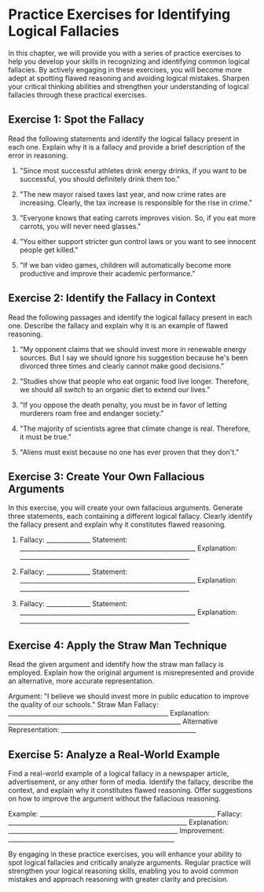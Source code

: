 Practice Exercises for Identifying Logical Fallacies
================================================================

In this chapter, we will provide you with a series of practice exercises to help you develop your skills in recognizing and identifying common logical fallacies. By actively engaging in these exercises, you will become more adept at spotting flawed reasoning and avoiding logical mistakes. Sharpen your critical thinking abilities and strengthen your understanding of logical fallacies through these practical exercises.

Exercise 1: Spot the Fallacy
----------------------------

Read the following statements and identify the logical fallacy present in each one. Explain why it is a fallacy and provide a brief description of the error in reasoning.

1. "Since most successful athletes drink energy drinks, if you want to be successful, you should definitely drink them too."

2. "The new mayor raised taxes last year, and now crime rates are increasing. Clearly, the tax increase is responsible for the rise in crime."

3. "Everyone knows that eating carrots improves vision. So, if you eat more carrots, you will never need glasses."

4. "You either support stricter gun control laws or you want to see innocent people get killed."

5. "If we ban video games, children will automatically become more productive and improve their academic performance."

Exercise 2: Identify the Fallacy in Context
-------------------------------------------

Read the following passages and identify the logical fallacy present in each one. Describe the fallacy and explain why it is an example of flawed reasoning.

1. "My opponent claims that we should invest more in renewable energy sources. But I say we should ignore his suggestion because he's been divorced three times and clearly cannot make good decisions."

2. "Studies show that people who eat organic food live longer. Therefore, we should all switch to an organic diet to extend our lives."

3. "If you oppose the death penalty, you must be in favor of letting murderers roam free and endanger society."

4. "The majority of scientists agree that climate change is real. Therefore, it must be true."

5. "Aliens must exist because no one has ever proven that they don't."

Exercise 3: Create Your Own Fallacious Arguments
------------------------------------------------

In this exercise, you will create your own fallacious arguments. Generate three statements, each containing a different logical fallacy. Clearly identify the fallacy present and explain why it constitutes flawed reasoning.

1. Fallacy: ______________ Statement: ________________________________________________________ Explanation: ______________________________________________________

2. Fallacy: ______________ Statement: ________________________________________________________ Explanation: ______________________________________________________

3. Fallacy: ______________ Statement: ________________________________________________________ Explanation: ______________________________________________________

Exercise 4: Apply the Straw Man Technique
-----------------------------------------

Read the given argument and identify how the straw man fallacy is employed. Explain how the original argument is misrepresented and provide an alternative, more accurate representation.

Argument: "I believe we should invest more in public education to improve the quality of our schools." Straw Man Fallacy: ___________________________________________________ Explanation: _______________________________________________________ Alternative Representation: ___________________________________________

Exercise 5: Analyze a Real-World Example
----------------------------------------

Find a real-world example of a logical fallacy in a newspaper article, advertisement, or any other form of media. Identify the fallacy, describe the context, and explain why it constitutes flawed reasoning. Offer suggestions on how to improve the argument without the fallacious reasoning.

Example: ________________________________________________________ Fallacy: _________________________________________________________ Explanation: ______________________________________________________ Improvement: _____________________________________________________

By engaging in these practice exercises, you will enhance your ability to spot logical fallacies and critically analyze arguments. Regular practice will strengthen your logical reasoning skills, enabling you to avoid common mistakes and approach reasoning with greater clarity and precision.
